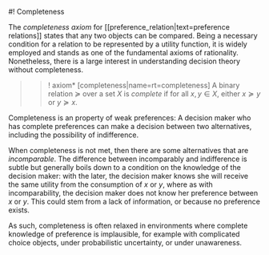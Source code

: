 #! Completeness

The *completeness axiom* for [[preference_relation|text=preference relations]] states that any two objects can be compared. Being a necessary condition for a relation to be represented by a utility function, it is widely employed and stands as one of the fundamental axioms of rationality. Nonetheless, there is a large interest in understanding decision theory without completeness.

>>! axiom* [completeness|name=rt=completeness] A binary relation $\succcurlyeq$ over a set $X$ is *complete* if for all $x,y \in X$, either $x \succcurlyeq y$ or $y \succcurlyeq x$.

Completeness is an property of weak preferences: A decision maker who has complete preferences can make a decision between two alternatives, including  the possibility of indifference.

When completeness is not met, then there are some alternatives that are *incomparable*. The difference between incomparably and indifference is subtle but generally boils down to a condition on the knowledge of the decision maker: with the later, the decision maker knows she will receive the same utility from the consumption of $x$ or $y$, where as with incomparability, the decision maker does not know her preference between $x$ or $y$. This could stem from a lack of information, or because no preference exists.

As such, completeness is often relaxed in environments where complete knowledge of preference is implausible, for example with complicated choice objects, under probabilistic uncertainty, or under unawareness.